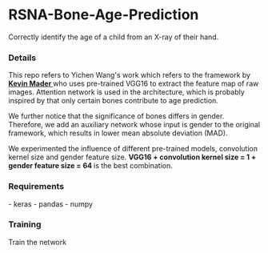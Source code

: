<h1> RSNA-Bone-Age-Prediction </h1>
<p>Correctly identify the age of a child from an X-ray of their hand.</p>

<h3> Details </h3>
<p>This repo refers to Yichen Wang's work which refers to the framework by <a href = "http://ip.chinaz.com/"><b> Kevin Mader </b></a> who uses pre-trained VGG16 to extract the feature map of raw images. Attention network is used in the architecture, which is probably inspired by that only certain bones contribute to age prediction.</p>
<p> We further notice that the significance of bones differs in gender. Therefore, we add an auxiliary network whose input is gender to the original framework, which results in lower mean absolute deviation (MAD). </p> 
<p> We experimented the influence of different pre-trained models, convolution kernel size and gender feature size. <b> VGG16 + convolution kernel size = 1 + gender feature size = 64 </b> is the best combination. </p>

<h3> Requirements </h3>
- keras
- pandas
- numpy

<h3> Training </h3>
<p> Train the network